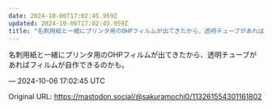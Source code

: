 ```yaml
---
date: 2024-10-06T17:02:45.959Z
updated: 2024-10-06T17:02:45.959Z
title: "名刺用紙と一緒にプリンタ用のOHPフィルムが出てきたから、透明チューブがあればフ[...]"
---
```


<p>名刺用紙と一緒にプリンタ用のOHPフィルムが出てきたから、透明チューブがあればフィルムが自作できるのかも。</p>

&mdash; 2024-10-06 17:02:45 UTC

Original URL: https://mastodon.social/@sakuramochi0/113261554301161802
